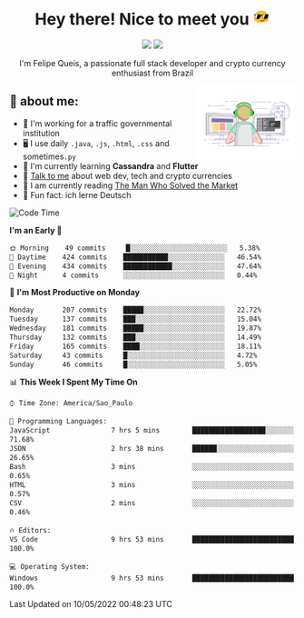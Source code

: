 
<h1 align="center">Hey there! Nice to meet you <img src="assets/sunglasses.gif" width="30"/></h1>

<p align="center">
  <a href="https://www.linkedin.com/in/fqueis"><img src="https://img.shields.io/badge/-LinkedIn-blue?style=flat&logo=Linkedin&logoColor=white" /></a>
  <a href="mailto:fqueis@gmail.com"><img src="https://img.shields.io/badge/-Gmail-c14438?style=flat&logo=Gmail&logoColor=white" /></a>
</p>

<p align="center">I'm Felipe Queis, a passionate full stack developer and crypto currency enthusiast from Brazil</p>

<img width="35%" align="right" alt="fqueis" src="assets/profile.gif" /></p>

## 🤵 about me:

- 🏢 I'm working for a traffic governmental institution
- 🖥️ I use daily `.java`, `.js`, `.html`, `.css` and sometimes`.py`
- 🌱 I'm currently learning **Cassandra** and **Flutter**
- 💬 [Talk to me](https://github.com/fqueis/fqueis/discussions) about web dev, tech and crypto currencies
- 📖 I am currently reading [The Man Who Solved the Market](https://amzn.com/073521798X)
- 💭 Fun fact: ich lerne Deutsch

<!--START_SECTION:waka-->
![Code Time](http://img.shields.io/badge/Code%20Time-0-blue)

**I'm an Early 🐤** 

```text
🌞 Morning    49 commits     █░░░░░░░░░░░░░░░░░░░░░░░░   5.38% 
🌆 Daytime    424 commits    ███████████░░░░░░░░░░░░░░   46.54% 
🌃 Evening    434 commits    ████████████░░░░░░░░░░░░░   47.64% 
🌙 Night      4 commits      ░░░░░░░░░░░░░░░░░░░░░░░░░   0.44%

```
📅 **I'm Most Productive on Monday** 

```text
Monday       207 commits    █████░░░░░░░░░░░░░░░░░░░░   22.72% 
Tuesday      137 commits    ███░░░░░░░░░░░░░░░░░░░░░░   15.04% 
Wednesday    181 commits    █████░░░░░░░░░░░░░░░░░░░░   19.87% 
Thursday     132 commits    ███░░░░░░░░░░░░░░░░░░░░░░   14.49% 
Friday       165 commits    ████░░░░░░░░░░░░░░░░░░░░░   18.11% 
Saturday     43 commits     █░░░░░░░░░░░░░░░░░░░░░░░░   4.72% 
Sunday       46 commits     █░░░░░░░░░░░░░░░░░░░░░░░░   5.05%

```


📊 **This Week I Spent My Time On** 

```text
⌚︎ Time Zone: America/Sao_Paulo

💬 Programming Languages: 
JavaScript               7 hrs 5 mins        ██████████████████░░░░░░░   71.68% 
JSON                     2 hrs 38 mins       ██████░░░░░░░░░░░░░░░░░░░   26.65% 
Bash                     3 mins              ░░░░░░░░░░░░░░░░░░░░░░░░░   0.65% 
HTML                     3 mins              ░░░░░░░░░░░░░░░░░░░░░░░░░   0.57% 
CSV                      2 mins              ░░░░░░░░░░░░░░░░░░░░░░░░░   0.46%

🔥 Editors: 
VS Code                  9 hrs 53 mins       █████████████████████████   100.0%

💻 Operating System: 
Windows                  9 hrs 53 mins       █████████████████████████   100.0%

```


 Last Updated on 10/05/2022 00:48:23 UTC
<!--END_SECTION:waka-->

